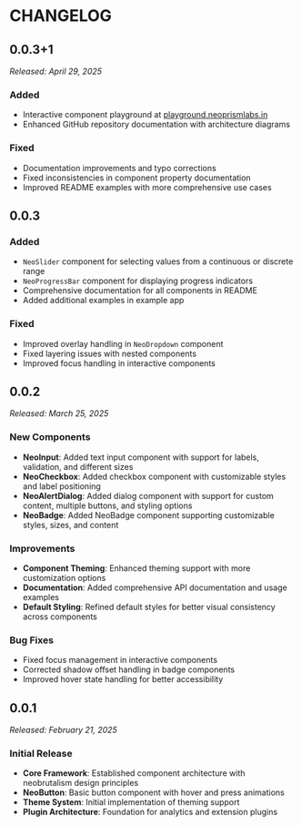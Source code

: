 # CHANGELOG

## 0.0.3+1

*Released: April 29, 2025*

### Added
- Interactive component playground at [playground.neoprismlabs.in](https://playground.neoprismlabs.in)
- Enhanced GitHub repository documentation with architecture diagrams

### Fixed
- Documentation improvements and typo corrections
- Fixed inconsistencies in component property documentation
- Improved README examples with more comprehensive use cases

## 0.0.3

### Added
- `NeoSlider` component for selecting values from a continuous or discrete range
- `NeoProgressBar` component for displaying progress indicators
- Comprehensive documentation for all components in README
- Added additional examples in example app

### Fixed
- Improved overlay handling in `NeoDropdown` component
- Fixed layering issues with nested components
- Improved focus handling in interactive components

## 0.0.2

*Released: March 25, 2025*

### New Components
- **NeoInput**: Added text input component with support for labels, validation, and different sizes
- **NeoCheckbox**: Added checkbox component with customizable styles and label positioning
- **NeoAlertDialog**: Added dialog component with support for custom content, multiple buttons, and styling options
- **NeoBadge**: Added NeoBadge component supporting customizable styles, sizes, and content

### Improvements
- **Component Theming**: Enhanced theming support with more customization options
- **Documentation**: Added comprehensive API documentation and usage examples
- **Default Styling**: Refined default styles for better visual consistency across components

### Bug Fixes
- Fixed focus management in interactive components
- Corrected shadow offset handling in badge components
- Improved hover state handling for better accessibility

## 0.0.1

*Released: February 21, 2025*

### Initial Release
- **Core Framework**: Established component architecture with neobrutalism design principles
- **NeoButton**: Basic button component with hover and press animations
- **Theme System**: Initial implementation of theming support
- **Plugin Architecture**: Foundation for analytics and extension plugins